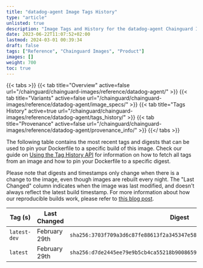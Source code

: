 ```yaml
---
title: "datadog-agent Image Tags History"
type: "article"
unlisted: true
description: "Image Tags and History for the datadog-agent Chainguard Image"
date: 2023-06-22T11:07:52+02:00
lastmod: 2024-03-01 00:39:34
draft: false
tags: ["Reference", "Chainguard Images", "Product"]
images: []
weight: 700
toc: true
---
```


{{< tabs >}}
{{< tab title="Overview" active=false url="/chainguard/chainguard-images/reference/datadog-agent/" >}}
{{< tab title="Variants" active=false url="/chainguard/chainguard-images/reference/datadog-agent/image_specs/" >}}
{{< tab title="Tags History" active=true url="/chainguard/chainguard-images/reference/datadog-agent/tags_history/" >}}
{{< tab title="Provenance" active=false url="/chainguard/chainguard-images/reference/datadog-agent/provenance_info/" >}}
{{</ tabs >}}

The following table contains the most recent tags and digests that can be used to pin your Dockerfile to a specific build of this image. Check our guide on [Using the Tag History API](/chainguard/chainguard-images/using-the-tag-history-api/) for information on how to fetch all tags from an image and how to pin your Dockerfile to a specific digest.

Please note that digests and timestamps only change when there is a change to the image, even though images are rebuilt every night. The "Last Changed" column indicates when the image was last modified, and doesn't always reflect the latest build timestamp. For more information about how our reproducible builds work, please refer to [this blog post](https://www.chainguard.dev/unchained/reproducing-chainguards-reproducible-image-builds).

| Tag (s)       | Last Changed  | Digest                                                                    |
|---------------|---------------|---------------------------------------------------------------------------|
|  `latest-dev` | February 29th | `sha256:3703f709a3d6c87fe88613f2a345347e58aeeff1cac3f70445beda0594b76e35` |
|  `latest`     | February 29th | `sha256:d7de2445ee79e9b5cb4ca55218b9008659a00715c0a78d991e9b5b246137bfa1` |

